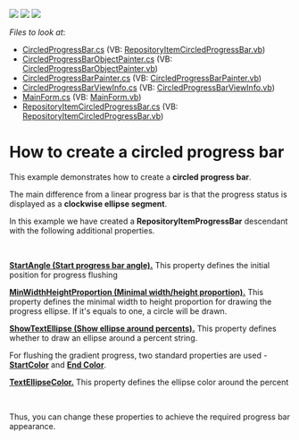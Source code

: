 <!-- default badges list -->
![](https://img.shields.io/endpoint?url=https://codecentral.devexpress.com/api/v1/VersionRange/128619423/11.1.4%2B)
[![](https://img.shields.io/badge/Open_in_DevExpress_Support_Center-FF7200?style=flat-square&logo=DevExpress&logoColor=white)](https://supportcenter.devexpress.com/ticket/details/E3656)
[![](https://img.shields.io/badge/📖_How_to_use_DevExpress_Examples-e9f6fc?style=flat-square)](https://docs.devexpress.com/GeneralInformation/403183)
<!-- default badges end -->
<!-- default file list -->
*Files to look at*:

* [CircledProgressBar.cs](./CS/CircledProgressBar.cs) (VB: [RepositoryItemCircledProgressBar.vb](./VB/RepositoryItemCircledProgressBar.vb))
* [CircledProgressBarObjectPainter.cs](./CS/CircledProgressBarObjectPainter.cs) (VB: [CircledProgressBarObjectPainter.vb](./VB/CircledProgressBarObjectPainter.vb))
* [CircledProgressBarPainter.cs](./CS/CircledProgressBarPainter.cs) (VB: [CircledProgressBarPainter.vb](./VB/CircledProgressBarPainter.vb))
* [CircledProgressBarViewInfo.cs](./CS/CircledProgressBarViewInfo.cs) (VB: [CircledProgressBarViewInfo.vb](./VB/CircledProgressBarViewInfo.vb))
* [MainForm.cs](./CS/MainForm.cs) (VB: [MainForm.vb](./VB/MainForm.vb))
* [RepositoryItemCircledProgressBar.cs](./CS/RepositoryItemCircledProgressBar.cs) (VB: [RepositoryItemCircledProgressBar.vb](./VB/RepositoryItemCircledProgressBar.vb))
<!-- default file list end -->
# How to create a circled progress bar


<p>This example demonstrates how to create a <strong>circled progress bar</strong>. </p><p>The main difference from a linear progress bar is that the progress status is displayed as a <strong>clockwise ellipse segment</strong>.</p><p>In this example we have created a <strong>RepositoryItemProgressBar</strong> descendant with the following additional properties.</p><br />
<p><strong><u>StartAngle (Start progress bar angle).</u></strong> This property defines the initial position for progress flushing</p><p><strong><u>MinWidthHeightProportion (Minimal width/height proportion).</u></strong> This property defines the minimal width to height proportion for drawing the progress ellipse. If it's equals to one, a circle will be drawn.</p><p><strong><u>ShowTextEllipse (Show ellipse around percents).</u></strong> This property defines whether to draw an ellipse around a percent string.</p><p>For flushing the gradient progress, two standard properties are used - <strong><u>StartColor</u></strong> and <strong><u>End Color</u></strong>.</p><p><strong><u>TextEllipseColor.</u></strong> This property defines the ellipse color around the percent</p><br />
<p>Thus, you can change these properties to achieve the required progress bar appearance.</p><br />


<br/>


